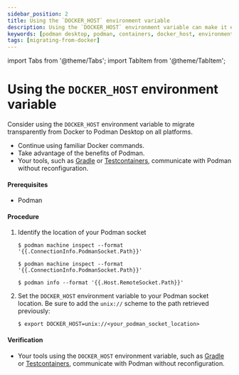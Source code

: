 ```yaml
---
sidebar_position: 2
title: Using the `DOCKER_HOST` environment variable
description: Using the `DOCKER_HOST` environment variable can make it easier to migrate from Docker to Podman Desktop, as it allows you to continue using familiar Docker commands while taking advantage of the benefits of Podman.
keywords: [podman desktop, podman, containers, docker_host, environment, variable]
tags: [migrating-from-docker]
---
```


import Tabs from '@theme/Tabs';
import TabItem from '@theme/TabItem';

# Using the `DOCKER_HOST` environment variable

Consider using the `DOCKER_HOST` environment variable to migrate transparently from Docker to Podman Desktop on all platforms.

- Continue using familiar Docker commands.
- Take advantage of the benefits of Podman.
- Your tools, such as [Gradle](https://gradle.org/) or [Testcontainers](https://www.testcontainers.org/), communicate with Podman without reconfiguration.

#### Prerequisites

- Podman

#### Procedure

1. Identify the location of your Podman socket

   <Tabs groupId="operating-systems">
     <TabItem value="win" label="Windows">

   ```shell-session
   $ podman machine inspect --format '{{.ConnectionInfo.PodmanSocket.Path}}'
   ```

     </TabItem>
     <TabItem value="mac" label="macOS">

   ```shell-session
   $ podman machine inspect --format '{{.ConnectionInfo.PodmanSocket.Path}}'
   ```

     </TabItem>
     <TabItem value="linux" label="Linux">

   ```shell-session
   $ podman info --format '{{.Host.RemoteSocket.Path}}'
   ```

     </TabItem>
   </Tabs>

2. Set the `DOCKER_HOST` environment variable to your Podman socket location. Be sure to add the `unix://` scheme to the path retrieved previously:

   ```shell-session
   $ export DOCKER_HOST=unix://<your_podman_socket_location>
   ```

#### Verification

- Your tools using the `DOCKER_HOST` environment variable, such as [Gradle](https://gradle.org/) or [Testcontainers](https://www.testcontainers.org/), communicate with Podman without reconfiguration.
